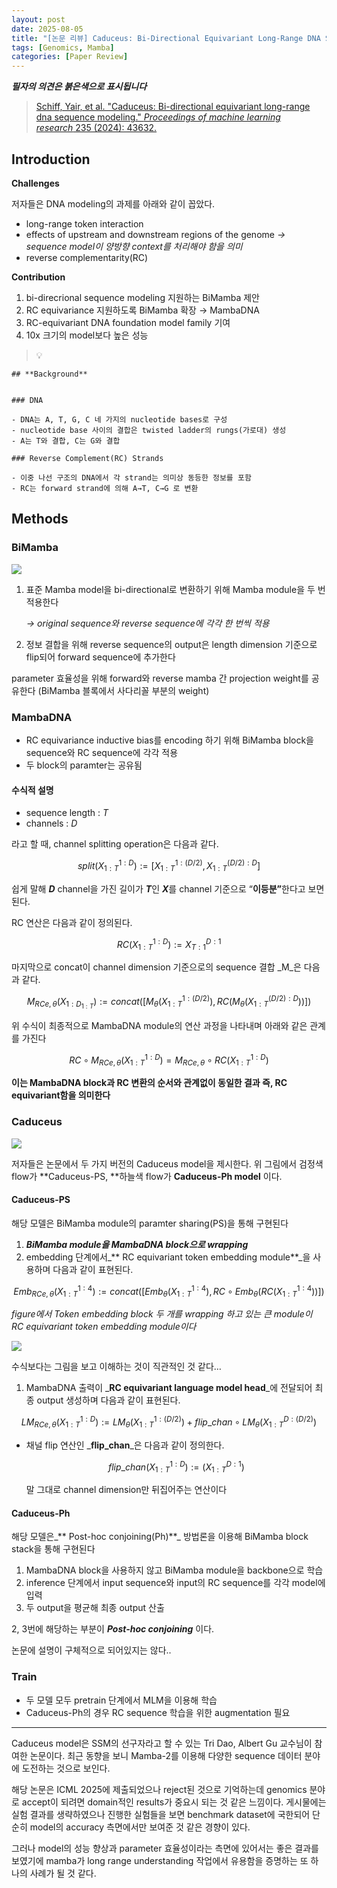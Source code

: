 ```yaml
---
layout: post
date: 2025-08-05
title: "[논문 리뷰] Caduceus: Bi-Directional Equivariant Long-Range DNA Sequence Modeling"
tags: [Genomics, Mamba]
categories: [Paper Review]
---
```


<span class="notion-red">_**필자의 의견은 붉은색으로 표시됩니다**_</span>


> [Schiff, Yair, et al. "Caduceus: Bi-directional equivariant long-range dna sequence modeling." ](https://pmc.ncbi.nlm.nih.gov/articles/PMC12189541/)[_Proceedings of machine learning research_](https://pmc.ncbi.nlm.nih.gov/articles/PMC12189541/)[ 235 (2024): 43632.](https://pmc.ncbi.nlm.nih.gov/articles/PMC12189541/)



## Introduction


**Challenges**


저자들은 DNA modeling의 과제를 아래와 같이 꼽았다.

- long-range token interaction
- effects of upstream and downstream regions of the genome 
_→ sequence model이 양방향 context를 처리해야 함을 의미_
- reverse complementarity(RC)

**Contribution**

1. bi-direcrional sequence modeling 지원하는 BiMamba 제안
1. RC equivariance 지원하도록 BiMamba 확장 → MambaDNA
1. RC-equivariant DNA foundation model family 기여
1. 10x 크기의 model보다 높은 성능

> 💡 


	## **Background**


	### DNA

	- DNA는 A, T, G, C 네 가지의 nucleotide bases로 구성
	- nucleotide base 사이의 결합은 twisted ladder의 rungs(가로대) 생성
	- A는 T와 결합, C는 G와 결합

	### Reverse Complement(RC) Strands

	- 이중 나선 구조의 DNA에서 각 strand는 의미상 동등한 정보를 포함
	- RC는 forward strand에 의해 A→T, C→G 로 변환


## Methods



### BiMamba


![](https://prod-files-secure.s3.us-west-2.amazonaws.com/542b861c-36a8-4051-84e5-8804b6728dba/2c247d59-7815-4980-99f0-8f0d21f445a7/image.png?X-Amz-Algorithm=AWS4-HMAC-SHA256&X-Amz-Content-Sha256=UNSIGNED-PAYLOAD&X-Amz-Credential=ASIAZI2LB4666ZCAFTWI%2F20250810%2Fus-west-2%2Fs3%2Faws4_request&X-Amz-Date=20250810T100055Z&X-Amz-Expires=3600&X-Amz-Security-Token=IQoJb3JpZ2luX2VjEJr%2F%2F%2F%2F%2F%2F%2F%2F%2F%2FwEaCXVzLXdlc3QtMiJHMEUCIQC1vZTI4mBnKVgJvA6RPSfvpv6aXsiFGH0K%2BSWbDnktQAIgNXup9eU2fx1K799XRmQFTk4yDgTVOfLxgNR6ffGAXs4qiAQI0%2F%2F%2F%2F%2F%2F%2F%2F%2F%2F%2FARAAGgw2Mzc0MjMxODM4MDUiDNcByXoPgmshX6gyFSrcA4agBe01agKFuIYMhUQIwfycCbcgyqOTd6yku5uubmAmaRwWzASwSSI4xXOiGuLOFVpzZqDr8zVm8idWTs7em0xnB12nO66sOy4uL5C1wWdtjdErmSK%2FdzHGyelHa4uYYk8G8z5vaKs%2F9rkh8dpoeopn3vuETwQ2ODQUYl%2FhDh7TctHdKtUdznk3AVIHdim5mCLp2M1a14PkO3ShVRwS2X89YYiKq064iUDwER6a0CH%2B3xWPK1rGvUlkCtOjBKrqbqVpxt2eOADq1RLSJSw%2BlZhLHrkg8xlLsdPfiCpYn5p7gtcfJ%2FfcBS%2BW%2BXgohkewRqWA7GryHto24l7iRYqubUWhxpsQR9ccEJDmvLgO1ZCR5y290tJ9oPmCfSBlu6QuoZRA1HtGeR%2B2L1eS3K42RJlRI9P2vdnkfQ4FvLmLquoJ3%2FrzClfVIRn63o%2BnShoVjZsmhDIZTvGY3Ok8JsV%2BwSFa6w403IqKI%2Fdpi8ruO%2FcZ5oTHLrLqHhOvbEUxz2RRfY6hWANDwVRDp%2FdSWWVGYjC2r5rS9xIkwozpfmFvRtMZws8tV7xPJfI84wE3RksvmVc7TYpcttURqudl%2FiSMHcHTbtohH%2BXiJwdqNtde6pi%2F3iLn7DdQY%2FLU%2Fv2tML7T4cQGOqUBxayFBYjuElHZ5r%2BXIMZRPHfHikT0XwPAWbnhxK2K0%2BwGNsXSQDo%2F0rW91hQQjPCoRmOhudfYcKO5hvVYDbWsX9wQ0sDdTXJN2WGuOvrxk9J393YapS%2FSNLjkaBt7SEqI%2BIlS4hU7Y8TWihLFZXZz7KPiZU%2FtYg4I02vuUwzhMVJAc4ouFUFMWtaEHRKIOEv%2BZdQ2Qz8M5pcX%2F24%2FY9jA0uZzg6bV&X-Amz-Signature=9b2b7216d734aeb643e81f05a0f0f95892d1b9f7005ce4e958e888b141e2a51c&X-Amz-SignedHeaders=host&x-amz-checksum-mode=ENABLED&x-id=GetObject)

1. 표준 Mamba model을 bi-directional로 변환하기 위해 Mamba module을 두 번 적용한다

	_→ original sequence와 reverse sequence에 각각 한 번씩 적용_

1. 정보 결합을 위해 reverse sequence의 output은 length dimension 기준으로 flip되어 forward sequence에 추가한다

parameter 효율성을 위해 forward와 reverse mamba 간 projection weight를 공유한다 (BiMamba 블록에서 사다리꼴 부분의 weight)



### MambaDNA

- RC equivariance inductive bias를 encoding 하기 위해 BiMamba block을 sequence와 RC sequence에 각각 적용
- 두 block의 paramter는 공유됨


#### 수식적 설명

- sequence length : _T_
- channels : _D_

라고 할 때,  channel splitting operation은 다음과 같다.


$$
split(X^{1:D}_{1:T}):=[X^{1:(D/2)}_{1:T},X^{(D/2):D}_{1:T}]
$$


<span class="notion-red">쉽게 말해 </span><span class="notion-red">_**D**_</span><span class="notion-red"> channel을 가진 길이가 </span><span class="notion-red">_**T**_</span><span class="notion-red">인 </span><span class="notion-red">_**X**_</span><span class="notion-red">를 channel 기준으로 “</span><span class="notion-red">**이등분”**</span><span class="notion-red">한다고 보면 된다.</span>


RC 연산은 다음과 같이 정의된다.


$$
RC(X^{1:D}_{1:T}):=X^{D:1}_{T:1}
$$


마지막으로 concat이 channel dimension 기준으로의 sequence 결합 _M_은 다음과 같다.


$$
M_{RCe,\theta}(X_{1:D_{1:T}}):=concat([M_{\theta}(X^{1:(D/2)}_{1:T}),RC(M_{\theta}(X^{(D/2):D}_{1:T}))])
$$


위 수식이 최종적으로 MambaDNA module의 연산 과정을 나타내며 아래와 같은 관계를 가진다


$$
RC\circ M_{RCe,\theta}(X^{1:D}_{1:T}) = M_{RCe,\theta} \circ RC(X^{1:D}_{1:T})
$$


**이는 MambaDNA block과 RC 변환의 순서와 관계없이 동일한 결과 즉, RC equivariant함을 의미한다**



### Caduceus


![](https://prod-files-secure.s3.us-west-2.amazonaws.com/542b861c-36a8-4051-84e5-8804b6728dba/f94a60d7-8145-473b-aef9-7c68d3ec604a/image.png?X-Amz-Algorithm=AWS4-HMAC-SHA256&X-Amz-Content-Sha256=UNSIGNED-PAYLOAD&X-Amz-Credential=ASIAZI2LB4666ZCAFTWI%2F20250810%2Fus-west-2%2Fs3%2Faws4_request&X-Amz-Date=20250810T100055Z&X-Amz-Expires=3600&X-Amz-Security-Token=IQoJb3JpZ2luX2VjEJr%2F%2F%2F%2F%2F%2F%2F%2F%2F%2FwEaCXVzLXdlc3QtMiJHMEUCIQC1vZTI4mBnKVgJvA6RPSfvpv6aXsiFGH0K%2BSWbDnktQAIgNXup9eU2fx1K799XRmQFTk4yDgTVOfLxgNR6ffGAXs4qiAQI0%2F%2F%2F%2F%2F%2F%2F%2F%2F%2F%2FARAAGgw2Mzc0MjMxODM4MDUiDNcByXoPgmshX6gyFSrcA4agBe01agKFuIYMhUQIwfycCbcgyqOTd6yku5uubmAmaRwWzASwSSI4xXOiGuLOFVpzZqDr8zVm8idWTs7em0xnB12nO66sOy4uL5C1wWdtjdErmSK%2FdzHGyelHa4uYYk8G8z5vaKs%2F9rkh8dpoeopn3vuETwQ2ODQUYl%2FhDh7TctHdKtUdznk3AVIHdim5mCLp2M1a14PkO3ShVRwS2X89YYiKq064iUDwER6a0CH%2B3xWPK1rGvUlkCtOjBKrqbqVpxt2eOADq1RLSJSw%2BlZhLHrkg8xlLsdPfiCpYn5p7gtcfJ%2FfcBS%2BW%2BXgohkewRqWA7GryHto24l7iRYqubUWhxpsQR9ccEJDmvLgO1ZCR5y290tJ9oPmCfSBlu6QuoZRA1HtGeR%2B2L1eS3K42RJlRI9P2vdnkfQ4FvLmLquoJ3%2FrzClfVIRn63o%2BnShoVjZsmhDIZTvGY3Ok8JsV%2BwSFa6w403IqKI%2Fdpi8ruO%2FcZ5oTHLrLqHhOvbEUxz2RRfY6hWANDwVRDp%2FdSWWVGYjC2r5rS9xIkwozpfmFvRtMZws8tV7xPJfI84wE3RksvmVc7TYpcttURqudl%2FiSMHcHTbtohH%2BXiJwdqNtde6pi%2F3iLn7DdQY%2FLU%2Fv2tML7T4cQGOqUBxayFBYjuElHZ5r%2BXIMZRPHfHikT0XwPAWbnhxK2K0%2BwGNsXSQDo%2F0rW91hQQjPCoRmOhudfYcKO5hvVYDbWsX9wQ0sDdTXJN2WGuOvrxk9J393YapS%2FSNLjkaBt7SEqI%2BIlS4hU7Y8TWihLFZXZz7KPiZU%2FtYg4I02vuUwzhMVJAc4ouFUFMWtaEHRKIOEv%2BZdQ2Qz8M5pcX%2F24%2FY9jA0uZzg6bV&X-Amz-Signature=18aaa9f33669473fa62d57b4e0886028f9c0728fde317d0b95cf5a08f2bf19df&X-Amz-SignedHeaders=host&x-amz-checksum-mode=ENABLED&x-id=GetObject)


저자들은 논문에서 두 가지 버전의 Caduceus model을 제시한다. 위 그림에서 검정색 flow가 **Caduceus-PS, **하늘색 flow가 **Caduceus-Ph model** 이다.



#### Caduceus-PS


해당 모델은 BiMamba module의 paramter sharing(PS)을 통해 구현된다

1. _**BiMamba module을 MambaDNA block으로 wrapping**_
1. embedding 단계에서_** RC equivariant token embedding module**_을 사용하며 다음과 같이 표현된다.

$$
Emb_{RCe,\theta}(X^{1:4}_{1:T}):=concat([Emb_{\theta}(X^{1:4}_{1:T}),RC \circ Emb_{\theta}(RC(X^{1:4}_{1:T}))])
$$


_figure에서 Token embedding block 두 개를 wrapping 하고 있는 큰 module이 RC equivariant token embedding module이다_


![](https://prod-files-secure.s3.us-west-2.amazonaws.com/542b861c-36a8-4051-84e5-8804b6728dba/b175e4da-71eb-4e91-8c23-a06dabe673c9/image.png?X-Amz-Algorithm=AWS4-HMAC-SHA256&X-Amz-Content-Sha256=UNSIGNED-PAYLOAD&X-Amz-Credential=ASIAZI2LB4666ZCAFTWI%2F20250810%2Fus-west-2%2Fs3%2Faws4_request&X-Amz-Date=20250810T100055Z&X-Amz-Expires=3600&X-Amz-Security-Token=IQoJb3JpZ2luX2VjEJr%2F%2F%2F%2F%2F%2F%2F%2F%2F%2FwEaCXVzLXdlc3QtMiJHMEUCIQC1vZTI4mBnKVgJvA6RPSfvpv6aXsiFGH0K%2BSWbDnktQAIgNXup9eU2fx1K799XRmQFTk4yDgTVOfLxgNR6ffGAXs4qiAQI0%2F%2F%2F%2F%2F%2F%2F%2F%2F%2F%2FARAAGgw2Mzc0MjMxODM4MDUiDNcByXoPgmshX6gyFSrcA4agBe01agKFuIYMhUQIwfycCbcgyqOTd6yku5uubmAmaRwWzASwSSI4xXOiGuLOFVpzZqDr8zVm8idWTs7em0xnB12nO66sOy4uL5C1wWdtjdErmSK%2FdzHGyelHa4uYYk8G8z5vaKs%2F9rkh8dpoeopn3vuETwQ2ODQUYl%2FhDh7TctHdKtUdznk3AVIHdim5mCLp2M1a14PkO3ShVRwS2X89YYiKq064iUDwER6a0CH%2B3xWPK1rGvUlkCtOjBKrqbqVpxt2eOADq1RLSJSw%2BlZhLHrkg8xlLsdPfiCpYn5p7gtcfJ%2FfcBS%2BW%2BXgohkewRqWA7GryHto24l7iRYqubUWhxpsQR9ccEJDmvLgO1ZCR5y290tJ9oPmCfSBlu6QuoZRA1HtGeR%2B2L1eS3K42RJlRI9P2vdnkfQ4FvLmLquoJ3%2FrzClfVIRn63o%2BnShoVjZsmhDIZTvGY3Ok8JsV%2BwSFa6w403IqKI%2Fdpi8ruO%2FcZ5oTHLrLqHhOvbEUxz2RRfY6hWANDwVRDp%2FdSWWVGYjC2r5rS9xIkwozpfmFvRtMZws8tV7xPJfI84wE3RksvmVc7TYpcttURqudl%2FiSMHcHTbtohH%2BXiJwdqNtde6pi%2F3iLn7DdQY%2FLU%2Fv2tML7T4cQGOqUBxayFBYjuElHZ5r%2BXIMZRPHfHikT0XwPAWbnhxK2K0%2BwGNsXSQDo%2F0rW91hQQjPCoRmOhudfYcKO5hvVYDbWsX9wQ0sDdTXJN2WGuOvrxk9J393YapS%2FSNLjkaBt7SEqI%2BIlS4hU7Y8TWihLFZXZz7KPiZU%2FtYg4I02vuUwzhMVJAc4ouFUFMWtaEHRKIOEv%2BZdQ2Qz8M5pcX%2F24%2FY9jA0uZzg6bV&X-Amz-Signature=63b8d76ad1d2e6681857ef27d250c28435e07fd759bc77b1c08df70e50da8520&X-Amz-SignedHeaders=host&x-amz-checksum-mode=ENABLED&x-id=GetObject)


<span class="notion-red">수식보다는 그림을 보고 이해하는 것이 직관적인 것 같다…</span>

1. MambaDNA 출력이 _**RC equivariant language model head**_에 전달되어 최종 output 생성하며 다음과 같이 표현된다.

$$
LM_{RCe,\theta}(X^{1:D}_{1:T}):= LM_{\theta}(X^{1:(D/2)}_{1:T})+flip\_chan\circ LM_{\theta}(X^{D:(D/2)}_{1:T})
$$

- 채널 flip 연산인 _**flip\_chan**_은 다음과 같이 정의한다.

	$$
	flip\_chan(X^{1:D}_{1:T}):=(X^{D:1}_{1:T})
	$$


	말 그대로 channel dimension만 뒤집어주는 연산이다



#### Caduceus-Ph


해당 모델은_** Post-hoc conjoining(Ph)**_ 방법론을 이용해 BiMamba block stack을 통해 구현된다

1. MambaDNA block을 사용하지 않고 BiMamba module을 backbone으로 학습
1. inference 단계에서 input sequence와 input의 RC sequence를 각각 model에 입력
1. 두 output을 평균해 최종 output 산출

2, 3번에 해당하는 부분이 _**Post-hoc conjoining**_ 이다.


<span class="notion-red">논문에 설명이 구체적으로 되어있지는 않다..</span>



### Train

- 두 모델 모두 pretrain 단계에서 MLM을 이용해 학습
- Caduceus-Ph의 경우 RC sequence 학습을 위한 augmentation 필요

---


<span class="notion-red">Caduceus model은 SSM의 선구자라고 할 수 있는 Tri Dao, Albert Gu 교수님이 참여한 논문이다. 최근 동향을 보니 Mamba-2를 이용해 다양한 sequence 데이터 분야에 도전하는 것으로 보인다.</span>


<span class="notion-red">해당 논문은 ICML 2025에 제출되었으나 reject된 것으로 기억하는데 genomics 분야로 accept이 되려면 domain적인 results가 중요시 되는 것 같은 느낌이다. 게시물에는 실험 결과를 생략하였으나 진행한 실험들을 보면 benchmark dataset에 국한되어 단순히 model의 accuracy 측면에서만 보여준 것 같은 경향이 있다.</span>


<span class="notion-red">그러나 model의 성능 향상과 parameter 효율성이라는 측면에 있어서는 좋은 결과를 보였기에 mamba가 long range understanding 작업에서 유용함을 증명하는 또 하나의 사례가 될 것 같다.</span>

